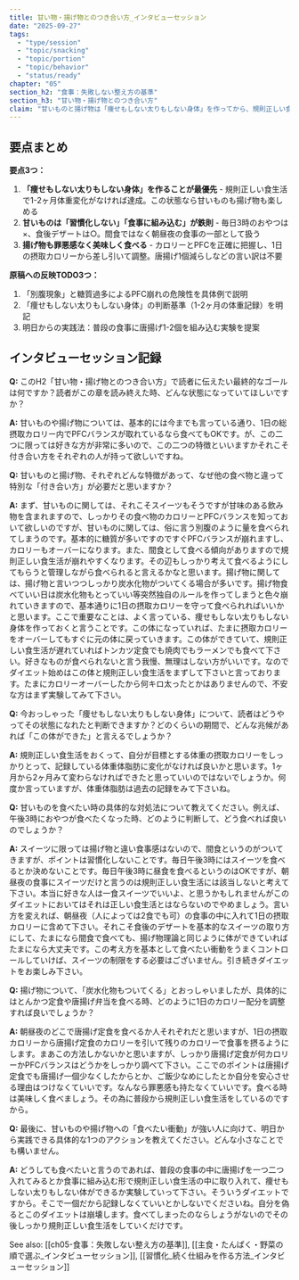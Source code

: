 ```yaml
---
title: 甘い物・揚げ物とのつき合い方_インタビューセッション
date: "2025-09-27"
tags:
  - "type/session"
  - "topic/snacking"
  - "topic/portion"
  - "topic/behavior"
  - "status/ready"
chapter: "05"
section_h2: "食事：失敗しない整え方の基準"
section_h3: "甘い物・揚げ物とのつき合い方"
claim: "甘いものと揚げ物は「痩せもしない太りもしない身体」を作ってから、規則正しい食生活の中に組み込めば罪悪感なく楽しめる。"
---
```


## 要点まとめ

**要点3つ：**
1. **「痩せもしない太りもしない身体」を作ることが最優先** - 規則正しい食生活で1-2ヶ月体重変化がなければ達成。この状態なら甘いものも揚げ物も楽しめる
2. **甘いものは「習慣化しない」「食事に組み込む」が鉄則** - 毎日3時のおやつは×、食後デザートは○。間食ではなく朝昼夜の食事の一部として扱う
3. **揚げ物も罪悪感なく美味しく食べる** - カロリーとPFCを正確に把握し、1日の摂取カロリーから差し引いて調整。唐揚げ1個減らしなどの言い訳は不要

**原稿への反映TODO3つ：**
1. 「別腹現象」と糖質過多によるPFC崩れの危険性を具体例で説明
2. 「痩せもしない太りもしない身体」の判断基準（1-2ヶ月の体重記録）を明記
3. 明日からの実践法：普段の食事に唐揚げ1-2個を組み込む実験を提案

## インタビューセッション記録

**Q:** このH2「甘い物・揚げ物とのつき合い方」で読者に伝えたい最終的なゴールは何ですか？読者がこの章を読み終えた時、どんな状態になっていてほしいですか？

**A:** 甘いものや揚げ物については、基本的には今までも言っている通り、1日の総摂取カロリー内でPFCバランスが取れているなら食べてもOKです。が、この二つに限っては好きな方が非常に多いので、この二つの特徴といいますかそれこそ付き合い方をそれぞれの人が持って欲しいですね。

**Q:** 甘いものと揚げ物、それぞれどんな特徴があって、なぜ他の食べ物と違って特別な「付き合い方」が必要だと思いますか？

**A:** まず、甘いものに関しては、それこそスイーツもそうですが甘味のある飲み物を含まれますので、しっかりその食べ物のカロリーとPFCバランスを知っておいて欲しいのですが、甘いものに関しては、俗に言う別腹のように量を食べられてしまうのです。基本的に糖質が多いですのですぐPFCバランスが崩れますし、カロリーもオーバーになります。また、間食として食べる傾向がありますので規則正しい食生活が崩れやすくなります。その辺もしっかり考えて食べるようにしてもらうと管理しながら食べられると言えるかなと思います。揚げ物に関しては、揚げ物と言いつつしっかり炭水化物がついてくる場合が多いです。揚げ物食べていい日は炭水化物もとっていい等突然独自のルールを作ってしまうと色々崩れていきますので、基本通りに1日の摂取カロリーを守って食べられればいいかと思います。ここで重要なことは、よく言っている、痩せもしない太りもしない身体を作っておくと言うことです。この体になっていれば、たまに摂取カロリーをオーバーしてもすぐに元の体に戻っていきます。この体ができていて、規則正しい食生活が遅れていればトンカツ定食でも焼肉でもラーメンでも食べて下さい。好きなものが食べられないと言う我慢、無理はしない方がいいです。なのでダイエット始めはこの体と規則正しい食生活をまずして下さいと言っております。たまにカロリーオーバーしたから何キロ太ったとかはありませんので、不安な方はまず実験してみて下さい。

**Q:** 今おっしゃった「痩せもしない太りもしない身体」について、読者はどうやってその状態になれたと判断できますか？どのくらいの期間で、どんな兆候があれば「この体ができた」と言えるでしょうか？

**A:** 規則正しい食生活をおくって、自分が目標とする体重の摂取カロリーをしっかりとって、記録している体重体脂肪に変化がなければ良いかと思います。1ヶ月から2ヶ月みて変わらなければできたと思っていいのではないでしょうか。何度か言っていますが、体重体脂肪は過去の記録をみて下さいね。

**Q:** 甘いものを食べたい時の具体的な対処法について教えてください。例えば、午後3時におやつが食べたくなった時、どのように判断して、どう食べれば良いのでしょうか？

**A:** スイーツに限っては揚げ物と違い食事感はないので、間食というのがついてきますが、ポイントは習慣化しないことです。毎日午後3時にはスイーツを食べるとか決めないことです。毎日午後3時に昼食を食べるというのはOKですが、朝昼夜の食事にスイーツだけと言うのは規則正しい食生活には該当しないと考えて下さい。本当に好きな人は一食スイーツでいいよ、と思うかもしれませんがこのダイエットにおいてはそれは正しい食生活とはならないのでやめましょう。言い方を変えれば、朝昼夜（人によっては2食でも可）の食事の中に入れて1日の摂取カロリーに含めて下さい。それこそ食後のデザートを基本的なスイーツの取り方にして、たまになら間食で食べても、揚げ物理論と同じように体ができていればたまになら大丈夫です。この考え方を基本として食べたい衝動をうまくコントロールしていけば、スイーツの制限をする必要はございません。引き続きダイエットをお楽しみ下さい。

**Q:** 揚げ物について、「炭水化物もついてくる」とおっしゃいましたが、具体的にはとんかつ定食や唐揚げ弁当を食べる時、どのように1日のカロリー配分を調整すれば良いでしょうか？

**A:** 朝昼夜のどこで唐揚げ定食を食べるか人それぞれだと思いますが、1日の摂取カロリーから唐揚げ定食のカロリーを引いて残りのカロリーで食事を摂るようにします。まあこの方法しかないかと思いますが、しっかり唐揚げ定食が何カロリーかPFCバランスはどうかをしっかり調べて下さい。ここでのポイントは唐揚げ定食でも唐揚げ一個少なくしたからとか、ご飯少なめにしたとか自分を安心させる理由はつけなくていいです。なんなら罪悪感も持たなくていいです。食べる時は美味しく食べましょう。その為に普段から規則正しい食生活をしているのですから。

**Q:** 最後に、甘いものや揚げ物への「食べたい衝動」が強い人に向けて、明日から実践できる具体的な1つのアクションを教えてください。どんな小さなことでも構いません。

**A:** どうしても食べたいと言うのであれば、普段の食事の中に唐揚げを一つ二つ入れてみるとか食事に組み込む形で規則正しい食生活の中に取り入れて、痩せもしない太りもしない体ができるか実験していって下さい。そういうダイエットですから。そこで一個だから記録しなくていいとかしないでくださいね。自分を偽るとこのダイエットは崩壊します。食べてしまったのならしょうがないのでその後しっかり規則正しい食生活をしていくだけです。

See also: [[ch05-食事：失敗しない整え方の基準]], [[主食・たんぱく・野菜の順で選ぶ_インタビューセッション]], [[習慣化_続く仕組みを作る方法_インタビューセッション]]